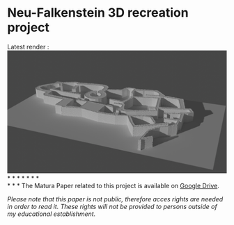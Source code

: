 # Neu-Falkenstein 3D recreation project
   Latest render :
   ![Alt text](renders/latest.png?raw=true "Latest Render")
   *
   *
   *
   * 
   *
   *
   *  
   *
   *
   *
The Matura Paper related to this project is available on [Google Drive](https://drive.google.com/drive/folders/1ZjMg6WQv1IaNpQ3CSO_cATjS-hp_5zkV?usp=sharing). 

*Please note that this paper is not public, therefore acces rights are needed in order to read it. These rights will not be provided to persons outside of my educational establishment.*
